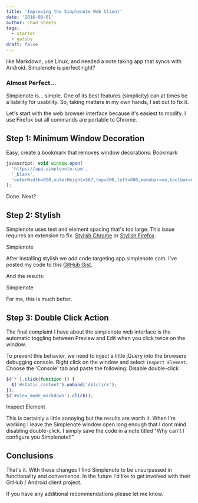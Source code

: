 ```yaml
---
title: 'Improving the Simplenote Web Client'
date: '2016-08-01'
author: Chad Sheets
tags:
  - starter
  - gatsby
draft: false
---
```


like Markdown, use Linux, and needed a note taking app that syncs with Android. Simplenote is perfect right?

### Almost Perfect...

Simplenote is... simple. One of its best features (simplicity) can at times be a liability for usability. So, taking matters in my own hands, I set out to fix it.

Let's start with the web browser interface because it's easiest to modify. I use Firefox but all commands are portable to Chrome.

## Step 1: Minimum Window Decoration

Easy, create a bookmark that removes window decorations:
Bookmark

```javascript
javascript: void window.open(
  'https://app.simplenote.com',
  '_blank',
  'outerWidth=958,outerHeight=567,top=500,left=600,menubar=no,toolbar=no,location=no,personalbar=no,status=no,resizable'
);
```

Done. Next?

## Step 2: Stylish

Simplenote uses text and element spacing that's too large. This issue requires an extension to fix.
[Stylish Chrome](https://chrome.google.com/webstore/detail/stylish/fjnbnpbmkenffdnngjfgmeleoegfcffe?hl=en#) or
[Stylish Firefox](https://addons.mozilla.org/en-US/firefox/addon/stylish/#).

Simplenote

After installing stylish we add code targeting app.simplenote.com. I've posted my code to this [GitHub Gist](https://gist.github.com/cjsheets/aad4456946f165b27fbbe1dc01e95e7d).

And the results:

Simplenote

For me, this is much better.

## Step 3: Double Click Action

The final complaint I have about the simplenote web interface is the automatic toggling between Preview and Edit when you click twice on the window.

To prevent this behavior, we need to inject a little jQuery into the browsers debugging console. Right click on the window and select `Inspect Element`. Choose the 'Console' tab and paste the following:
Disable double-click

```javascript
$('*').click(function () {
  $('#static_content').unbind('dblclick');
});
$('#view_mode_markdown').click();
```

Inspect Element

This is certainly a little annoying but the results are worth it. When I'm working I leave the Simplenote window open long enough that I dont mind disabling double-click. I simply save the code in a note titled "Why can't I configure you Simplenote!!"

## Conclusions

That's it. With these changes I find Simplenote to be unsurpassed in functionality and convenience. In the future I'd like to get involved with their GitHub / Android client project.

If you have any additional recommendations please let me know.

